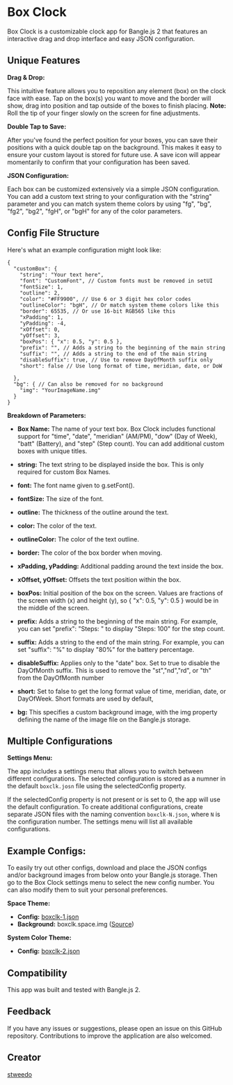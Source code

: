 # Box Clock

Box Clock is a customizable clock app for Bangle.js 2 that features an interactive drag and drop interface and easy JSON configuration.

## Unique Features

__Drag & Drop:__

This intuitive feature allows you to reposition any element (box) on the clock face with ease. Tap on the box(s) you want to move and the border will show, drag into position and tap outside of the boxes to finish placing. **Note:** Roll the tip of your finger slowly on the screen for fine adjustments.

__Double Tap to Save:__

After you've found the perfect position for your boxes, you can save their positions with a quick double tap on the background. This makes it easy to ensure your custom layout is stored for future use. A save icon will appear momentarily to confirm that your configuration has been saved.

__JSON Configuration:__

Each box can be customized extensively via a simple JSON configuration. You can add a custom text string to your configuration with the "string" parameter and you can match system theme colors by using "fg", "bg", "fg2", "bg2", "fgH", or "bgH" for any of the color parameters.

## Config File Structure

Here's what an example configuration might look like:

```
{
  "customBox": {
    "string": "Your text here",
    "font": "CustomFont", // Custom fonts must be removed in setUI
    "fontSize": 1,
    "outline": 2,
    "color": "#FF9900", // Use 6 or 3 digit hex color codes
    "outlineColor": "bgH", // Or match system theme colors like this
    "border": 65535, // Or use 16-bit RGB565 like this
    "xPadding": 1,
    "yPadding": -4,
    "xOffset": 0,
    "yOffset": 3,
    "boxPos": { "x": 0.5, "y": 0.5 },
    "prefix": "", // Adds a string to the beginning of the main string
    "suffix": "", // Adds a string to the end of the main string
    "disableSuffix": true, // Use to remove DayOfMonth suffix only
    "short": false // Use long format of time, meridian, date, or DoW

  },
  "bg": { // Can also be removed for no background
    "img": "YourImageName.img"
  }
}
```

__Breakdown of Parameters:__

* **Box Name:** The name of your text box. Box Clock includes functional support for "time", "date", "meridian" (AM/PM), "dow" (Day of Week), "batt" (Battery), and "step" (Step count). You can add additional custom boxes with unique titles.

* **string:** The text string to be displayed inside the box. This is only required for custom Box Names.

* **font:** The font name given to g.setFont().

* **fontSize:** The size of the font.

* **outline:** The thickness of the outline around the text.

* **color:** The color of the text.

* **outlineColor:** The color of the text outline.

* **border:** The color of the box border when moving.

* **xPadding, yPadding:** Additional padding around the text inside the box.

* **xOffset, yOffset:** Offsets the text position within the box.

* **boxPos:** Initial position of the box on the screen. Values are fractions of the screen width (x) and height (y), so { "x": 0.5, "y": 0.5 } would be in the middle of the screen.

* **prefix:** Adds a string to the beginning of the main string. For example, you can set "prefix": "Steps: " to display "Steps: 100" for the step count.

* **suffix:** Adds a string to the end of the main string. For example, you can set "suffix": "%" to display "80%" for the battery percentage.

* **disableSuffix:** Applies only to the "date" box. Set to true to disable the DayOfMonth suffix. This is used to remove the "st","nd","rd", or "th" from the DayOfMonth number

* **short:** Set to false to get the long format value of time, meridian, date, or DayOfWeek. Short formats are used by default, 

* **bg:** This specifies a custom background image, with the img property defining the name of the image file on the Bangle.js storage.

## Multiple Configurations

__Settings Menu:__

The app includes a settings menu that allows you to switch between different configurations. The selected configuration is stored as a numner in the default `boxclk.josn` file using the selectedConfig property.

If the selectedConfig property is not present or is set to 0, the app will use the default configuration. To create additional configurations, create separate JSON files with the naming convention `boxclk-N.json`, where `N` is the configuration number. The settings menu will list all available configurations.

## Example Configs:

To easily try out other configs, download and place the JSON configs and/or background images from below onto your Bangle.js storage. Then go to the Box Clock settings menu to select the new config number. You can also modify them to suit your personal preferences.

__Space Theme:__

- **Config:** [boxclk-1.json](https://github.com/espruino/BangleApps/tree/master/apps/boxclk/boxclk-1.json)
- **Background:** boxclk.space.img ([Source](https://www.pixilart.com/art/fallin-from-outer-space-sr2e0c1a705749a))

__System Color Theme:__

- **Config:** [boxclk-2.json](https://github.com/espruino/BangleApps/tree/master/apps/boxclk/boxclk-2.json)

## Compatibility

This app was built and tested with Bangle.js 2.

## Feedback

If you have any issues or suggestions, please open an issue on this GitHub repository. Contributions to improve the application are also welcomed.

## Creator

[stweedo](https://github.com/stweedo)

